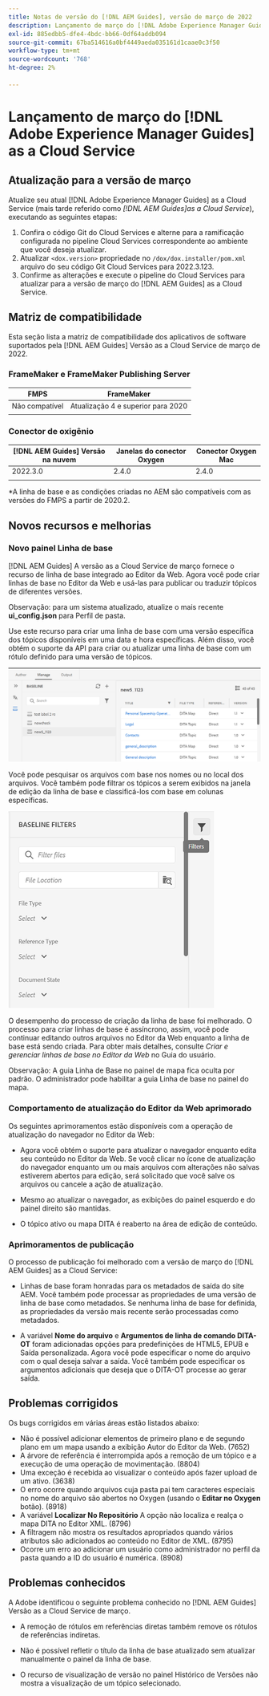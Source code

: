 ```yaml
---
title: Notas de versão do [!DNL AEM Guides], versão de março de 2022
description: Lançamento de março do [!DNL Adobe Experience Manager Guides] as a Cloud Service
exl-id: 885edbb5-dfe4-4bdc-bb66-0df64addb094
source-git-commit: 67ba514616a0bf4449aeda035161d1caae0c3f50
workflow-type: tm+mt
source-wordcount: '768'
ht-degree: 2%

---
```


# Lançamento de março do [!DNL Adobe Experience Manager Guides] as a Cloud Service

## Atualização para a versão de março

Atualize seu atual [!DNL Adobe Experience Manager Guides] as a Cloud Service (mais tarde referido como *[!DNL AEM Guides]as a Cloud Service*), executando as seguintes etapas:
1. Confira o código Git do Cloud Services e alterne para a ramificação configurada no pipeline Cloud Services correspondente ao ambiente que você deseja atualizar.
1. Atualizar `<dox.version>` propriedade no `/dox/dox.installer/pom.xml` arquivo do seu código Git Cloud Services para 2022.3.123.
1. Confirme as alterações e execute o pipeline do Cloud Services para atualizar para a versão de março do [!DNL AEM Guides] as a Cloud Service.

## Matriz de compatibilidade

Esta seção lista a matriz de compatibilidade dos aplicativos de software suportados pela [!DNL AEM Guides] Versão as a Cloud Service de março de 2022.

### FrameMaker e FrameMaker Publishing Server

| FMPS | FrameMaker |
| --- | --- |
| Não compatível | Atualização 4 e superior para 2020 |
|  |  |


### Conector de oxigênio

| [!DNL AEM Guides] Versão na nuvem | Janelas do conector Oxygen | Conector Oxygen Mac |
| --- | --- | --- |
| 2022.3.0 | 2.4.0 | 2.4.0 |
|  |  |  |

*A linha de base e as condições criadas no AEM são compatíveis com as versões do FMPS a partir de 2020.2.

## Novos recursos e melhorias

### Novo painel Linha de base

[!DNL AEM Guides] A versão as a Cloud Service de março fornece o recurso de linha de base integrado ao Editor da Web. Agora você pode criar linhas de base no Editor da Web e usá-las para publicar ou traduzir tópicos de diferentes versões.

Observação: para um sistema atualizado, atualize o mais recente **ui_config.json** para Perfil de pasta.

Use este recurso para criar uma linha de base com uma versão específica dos tópicos disponíveis em uma data e hora específicas. Além disso, você obtém o suporte da API para criar ou atualizar uma linha de base com um rótulo definido para uma versão de tópicos.

![guia gerenciar linha de base](assets/baseline-manage.png)

Você pode pesquisar os arquivos com base nos nomes ou no local dos arquivos. Você também pode filtrar os tópicos a serem exibidos na janela de edição da linha de base e classificá-los com base em colunas específicas.

![guia gerenciar linha de base](assets/baseline-filter.png)

O desempenho do processo de criação da linha de base foi melhorado. O processo para criar linhas de base é assíncrono, assim, você pode continuar editando outros arquivos no Editor da Web enquanto a linha de base está sendo criada. Para obter mais detalhes, consulte *Criar e gerenciar linhas de base no Editor da Web* no Guia do usuário.

Observação: A guia Linha de Base no painel de mapa fica oculta por padrão. O administrador pode habilitar a guia Linha de base no painel do mapa.

### Comportamento de atualização do Editor da Web aprimorado

Os seguintes aprimoramentos estão disponíveis com a operação de atualização do navegador no Editor da Web:

* Agora você obtém o suporte para atualizar o navegador enquanto edita seu conteúdo no Editor da Web. Se você clicar no ícone de atualização do navegador enquanto um ou mais arquivos com alterações não salvas estiverem abertos para edição, será solicitado que você salve os arquivos ou cancele a ação de atualização.

* Mesmo ao atualizar o navegador, as exibições do painel esquerdo e do painel direito são mantidas.

* O tópico ativo ou mapa DITA é reaberto na área de edição de conteúdo.

### Aprimoramentos de publicação

O processo de publicação foi melhorado com a versão de março do [!DNL AEM Guides] as a Cloud Service:

* Linhas de base foram honradas para os metadados de saída do site AEM. Você também pode processar as propriedades de uma versão de linha de base como metadados. Se nenhuma linha de base for definida, as propriedades da versão mais recente serão processadas como metadados.

* A variável **Nome do arquivo** e **Argumentos de linha de comando DITA-OT** foram adicionadas opções para predefinições de HTML5, EPUB e Saída personalizada. Agora você pode especificar o nome do arquivo com o qual deseja salvar a saída. Você também pode especificar os argumentos adicionais que deseja que o DITA-OT processe ao gerar saída.

## Problemas corrigidos

Os bugs corrigidos em várias áreas estão listados abaixo:

* Não é possível adicionar elementos de primeiro plano e de segundo plano em um mapa usando a exibição Autor do Editor da Web. (7652)
* A árvore de referência é interrompida após a remoção de um tópico e a execução de uma operação de movimentação. (8804)
* Uma exceção é recebida ao visualizar o conteúdo após fazer upload de um ativo. (3638)
* O erro ocorre quando arquivos cuja pasta pai tem caracteres especiais no nome do arquivo são abertos no Oxygen (usando o **Editar no Oxygen** botão). (8918)
* A variável **Localizar No Repositório** A opção não localiza e realça o mapa DITA no Editor XML. (8796)
* A filtragem não mostra os resultados apropriados quando vários atributos são adicionados ao conteúdo no Editor de XML. (8795)
* Ocorre um erro ao adicionar um usuário como administrador no perfil da pasta quando a ID do usuário é numérica. (8908)

## Problemas conhecidos

A Adobe identificou o seguinte problema conhecido no [!DNL AEM Guides] Versão as a Cloud Service de março.

* A remoção de rótulos em referências diretas também remove os rótulos de referências indiretas.

* Não é possível refletir o título da linha de base atualizado sem atualizar manualmente o painel da linha de base.

* O recurso de visualização de versão no painel Histórico de Versões não mostra a visualização de um tópico selecionado.
